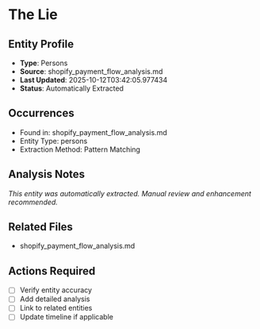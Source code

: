 # The Lie

## Entity Profile
- **Type**: Persons
- **Source**: shopify_payment_flow_analysis.md
- **Last Updated**: 2025-10-12T03:42:05.977434
- **Status**: Automatically Extracted

## Occurrences
- Found in: shopify_payment_flow_analysis.md
- Entity Type: persons
- Extraction Method: Pattern Matching

## Analysis Notes
*This entity was automatically extracted. Manual review and enhancement recommended.*

## Related Files
- shopify_payment_flow_analysis.md

## Actions Required
- [ ] Verify entity accuracy
- [ ] Add detailed analysis
- [ ] Link to related entities
- [ ] Update timeline if applicable
